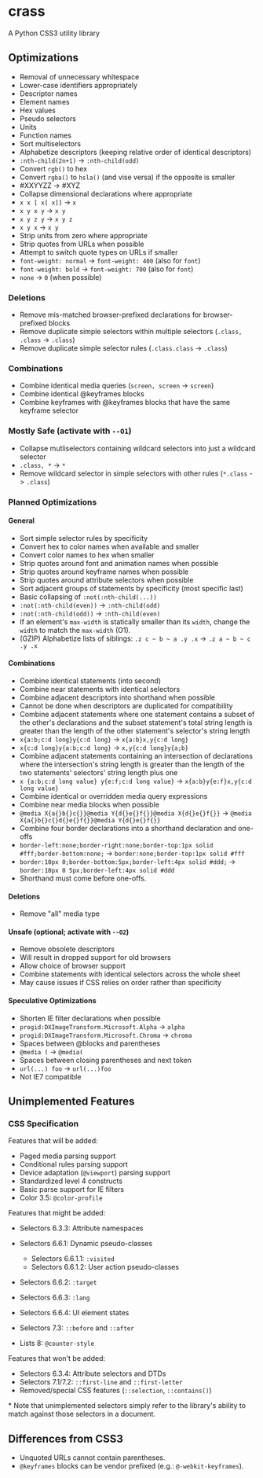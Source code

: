 crass
=====

A Python CSS3 utility library


Optimizations
-------------

- Removal of unnecessary whitespace
- Lower-case identifiers appropriately
 - Descriptor names
 - Element names
 - Hex values
 - Pseudo selectors
 - Units
 - Function names
- Sort multiselectors
- Alphabetize descriptors (keeping relative order of identical descriptors)
- `:nth-child(2n+1)` -> `:nth-child(odd)`
- Convert `rgb()` to hex
- Convert `rgba()` to `hsla()` (and vise versa) if the opposite is smaller
- #XXYYZZ -> #XYZ
- Collapse dimensional declarations where appropriate
 - `x x [ x[ x]]` -> `x`
 - `x y x y` -> `x y`
 - `x y z y` -> `x y z`
 - `x y x` -> `x y`
- Strip units from zero where appropriate
- Strip quotes from URLs when possible
- Attempt to switch quote types on URLs if smaller
- `font-weight: normal` -> `font-weight: 400` (also for `font`)
- `font-weight: bold` -> `font-weight: 700` (also for `font`)
- `none` -> `0` (when possible)

### Deletions

- Remove mis-matched browser-prefixed declarations for browser-prefixed blocks
- Remove duplicate simple selectors within multiple selectors (`.class, .class` -> `.class`)
- Remove duplicate simple selector rules (`.class.class` -> `.class`)

### Combinations

- Combine identical media queries (`screen, screen` -> `screen`)
- Combine identical @keyframes blocks
- Combine keyframes with @keyframes blocks that have the same keyframe selector

### Mostly Safe (activate with `--O1`)

- Collapse mutliselectors containing wildcard selectors into just a wildcard selector
 - `.class, *` -> `*`
- Remove wildcard selector in simple selectors with other rules (`*.class` -> `.class`)


### Planned Optimizations

#### General

- Sort simple selector rules by specificity
- Convert hex to color names when available and smaller
- Convert color names to hex when smaller
- Strip quotes around font and animation names when possible
- Strip quotes around keyframe names when possible
- Strip quotes around attribute selectors when possible
- Sort adjacent groups of statements by specificity (most specific last)
- Basic collapsing of `:not(:nth-child(...))`
 - `:not(:nth-child(even))` -> `:nth-child(odd)`
 - `:not(:nth-child(odd))` -> `:nth-child(even)`
- If an element's `max-width` is statically smaller than its `width`, change the `width` to match the `max-width` (O1).
- (GZIP) Alphabetize lists of siblings: `.z c ~ b ~ a .y .x` -> `.z a ~ b ~ c .y .x`

#### Combinations

- Combine identical statements (into second)
- Combine near statements with identical selectors
- Combine adjacent descriptors into shorthand when possible
 - Cannot be done when descriptors are duplicated for compatibility
- Combine adjacent statements where one statement contains a subset of the other's declarations and the subset statement's total string length is greater than the length of the other statement's selector's string length
 - `x{a:b;c:d long}y{c:d long}` -> `x{a:b}x,y{c:d long}`
 - `x{c:d long}y{a:b;c:d long}` -> `x,y{c:d long}y{a;b}`
- Combine adjacent statements containing an intersection of declarations where the intersection's string length is greater than the length of the two statements' selectors' string length plus one
 - `x {a:b;c:d long value} y{e:f;c:d long value}` -> `x{a:b}y{e:f}x,y{c:d long value}`
- Combine identical or overridden media query expressions
- Combine near media blocks when possible
 - `@media X{a{}b{}c{}}@media Y{d{}e{}f{}}@media X{d{}e{}f{}}` -> `@media X{a{}b{}c{}d{}e{}f{}}@media Y{d{}e{}f{}}`
- Combine four border declarations into a shorthand declaration and one-offs
 - `border-left:none;border-right:none;border-top:1px solid #fff;border-bottom:none;` -> `border:none;border-top:1px solid #fff`
 - `border:10px 0;border-bottom:5px;border-left:4px solid #ddd;` -> `border:10px 0 5px;border-left:4px solid #ddd`
 - Shorthand must come before one-offs.

#### Deletions

- Remove "all" media type

#### Unsafe (optional; activate with `--O2`)

- Remove obsolete descriptors
 - Will result in dropped support for old browsers
 - Allow choice of browser support
- Combine statements with identical selectors across the whole sheet
 - May cause issues if CSS relies on order rather than specificity

#### Speculative Optimizations

- Shorten IE filter declarations when possible
 - `progid:DXImageTransform.Microsoft.Alpha` -> `alpha`
 - `progid:DXImageTransform.Microsoft.Chroma` -> `chroma`
- Spaces between @blocks and parentheses
 - `@media (` -> `@media(`
- Spaces between closing parentheses and next token
 - `url(...) foo` -> `url(...)foo`
 - Not IE7 compatible


Unimplemented Features
----------------------

### CSS Specification

Features that will be added:

- Paged media parsing support
- Conditional rules parsing support
- Device adaptation (`@viewport`) parsing support
- Standardized level 4 constructs
- Basic parse support for IE filters
- Color 3.5: `@color-profile`

Features that might be added:

- Selectors 6.3.3: Attribute namespaces
- Selectors 6.6.1: Dynamic pseudo-classes
  - Selectors 6.6.1.1: `:visited`
  - Selectors 6.6.1.2: User action pseudo-classes
- Selectors 6.6.2: `:target`
- Selectors 6.6.3: `:lang`
- Selectors 6.6.4: UI element states
- Selectors 7.3: `::before` and `::after`

- Lists 8: `@counter-style`

Features that won't be added:

- Selectors 6.3.4: Attribute selectors and DTDs
- Selectors 7.1/7.2: `::first-line` and `::first-letter`
- Removed/special CSS features (`::selection`, `::contains()`)

\* Note that unimplemented selectors simply refer to the library's ability to match against those selectors in a document.


Differences from CSS3
---------------------

- Unquoted URLs cannot contain parentheses.
- `@keyframes` blocks can be vendor prefixed (e.g.: `@-webkit-keyframes`).

